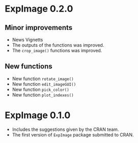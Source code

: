 # ExpImage 0.2.0
## Minor improvements
* News Vignetts
* The outputs of the functions was improved.
* The `crop_image()` functions was improved.

## New functions
* New function `rotate_image()`
* New function `edit_imageGUI()`
* New function `pick_color()`
* New function `plot_indexes()`

# ExpImage 0.1.0
* Includes the suggestions given by the CRAN team.
* The first version of `ExpImage` package submitted to CRAN.
